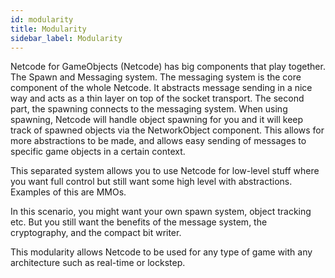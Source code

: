 ```yaml
---
id: modularity
title: Modularity
sidebar_label: Modularity
---
```


 Netcode for GameObjects (Netcode) has big components that play together. The Spawn and Messaging system. The messaging system is the core component of the whole Netcode. It abstracts message sending in a nice way and acts as a thin layer on top of the socket transport. The second part, the spawning connects to the messaging system. When using spawning, Netcode will handle object spawning for you and it will keep track of spawned objects via the NetworkObject component. This allows for more abstractions to be made, and allows easy sending of messages to specific game objects in a certain context.

This separated system allows you to use Netcode for low-level stuff where you want full control but still want some high level with abstractions. Examples of this are MMOs.

In this scenario, you might want your own spawn system, object tracking etc. But you still want the benefits of the message system, the cryptography, and the compact bit writer.

This modularity allows Netcode to be used for any type of game with any architecture such as real-time or lockstep.
